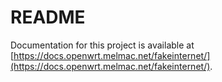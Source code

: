 # README

Documentation for this project is available at [https://docs.openwrt.melmac.net/fakeinternet/](https://docs.openwrt.melmac.net/fakeinternet/).
